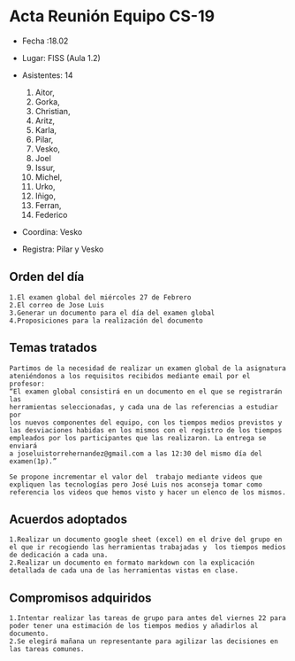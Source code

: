 # Acta Reunión Equipo CS-19

- Fecha :18.02
- Lugar: FISS (Aula 1.2)
- Asistentes: 14

    1. Aitor, 
    1. Gorka, 
    1. Christian, 
    1. Aritz,
    1. Karla,
    1. Pilar, 
    1. Vesko, 
    1. Joel
    1. Issur, 
    1. Michel, 
    1. Urko, 
    1. Iñigo, 
    1. Ferran, 
    1. Federico

- Coordina: Vesko
- Registra: Pilar y Vesko
 

## Orden del día
    1.El examen global del miércoles 27 de Febrero
    2.El correo de Jose Luis
    3.Generar un documento para el día del examen global 
    4.Proposiciones para la realización del documento

## Temas tratados
    Partimos de la necesidad de realizar un examen global de la asignatura ateniéndonos a los requisitos recibidos mediante email por el profesor:
    “El examen global consistirá en un documento en el que se registrarán las 
    herramientas seleccionadas, y cada una de las referencias a estudiar por 
    los nuevos componentes del equipo, con los tiempos medios previstos y
    las desviaciones habidas en los mismos con el registro de los tiempos
    empleados por los participantes que las realizaron. La entrega se enviará 
    a joseluistorrehernandez@gmail.com a las 12:30 del mismo día del examen(1p).”
    
    Se propone incrementar el valor del  trabajo mediante videos que expliquen las tecnologías pero José Luis nos aconseja tomar como referencia los videos que hemos visto y hacer un elenco de los mismos.


## Acuerdos adoptados
    1.Realizar un documento google sheet (excel) en el drive del grupo en el que ir recogiendo las herramientas trabajadas y  los tiempos medios de dedicación a cada una.
    2.Realizar un documento en formato markdown con la explicación detallada de cada una de las herramientas vistas en clase. 

## Compromisos adquiridos
    1.Intentar realizar las tareas de grupo para antes del viernes 22 para poder tener una estimación de los tiempos medios y añadirlos al documento.
    2.Se elegirá mañana un representante para agilizar las decisiones en las tareas comunes.

